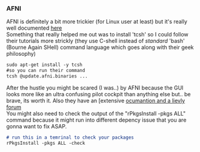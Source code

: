 ### AFNI  <a name="afni"></a>
AFNI is definitely a bit more trickier (for Linux user at least) but it's really well documented [here](https://afni.nimh.nih.gov/pub/dist/doc/htmldoc/background_install/install_instructs/index.html)  
Something that really helped me out was to install 'tcsh' so I could follow their tutorials more strickly (they use C-shell instead of _standard_ 'bash' (Bourne Again SHell) command language which goes along with their geek philosophy)
```markdown
sudo apt-get install -y tcsh
#so you can run their command
tcsh @update.afni.binaries ...
```
After the hustle you might be scared (I was..) by AFNI because the GUI looks more like an ultra confusing pilot cockpit than anything else but.. be brave, its worth it. Also they have an [extensive [ocumantion and a lievly forum](https://afni.nimh.nih.gov/pub/dist/doc/htmldoc/)</br>
You might also need to check the output of the "rPkgsInstall -pkgs ALL" command because it might run into different depency issue that you are gonna want to fix ASAP.
```markdown
# run this in a temrinal to check your packages
rPkgsInstall -pkgs ALL -check
``` 

